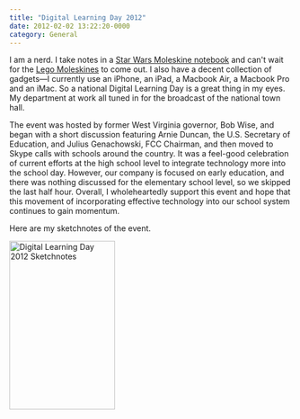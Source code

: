 ```yaml
---
title: "Digital Learning Day 2012"
date: 2012-02-02 13:22:20-0000
category: General
---
```


I am a nerd. I take notes in a <a title="Star Wars Moleskine for sketchnotes" href="http://www.moleskineus.com/star-wars-limited-edition-notebooks.html" target="_blank">Star Wars Moleskine notebook</a> and can't wait for the <a title="Lego Moleskine for sketchnotes" href="http://www.moleskineus.com/moleskine-lego-limited-edition.html" target="_blank">Lego Moleskines</a> to come out. I also have a decent collection of gadgets—I currently use an iPhone, an iPad, a Macbook Air, a Macbook Pro and an iMac. So a national Digital Learning Day is a great thing in my eyes. My department at work all tuned in for the broadcast of the national town hall.

The event was hosted by former West Virginia governor, Bob Wise, and began with a short discussion featuring Arnie Duncan, the U.S. Secretary of Education, and Julius Genachowski, FCC Chairman, and then moved to Skype calls with schools around the country. It was a feel-good celebration of current efforts at the high school level to integrate technology more into the school day. However, our company is focused on early education, and there was nothing discussed for the elementary school level, so we skipped the last half hour. Overall, I wholeheartedly support this event and hope that this movement of incorporating effective technology into our school system continues to gain momentum.

Here are my sketchnotes of the event.

<a href="http://benjaminsnorris.com/sketchnotes/sketchnotes-gallery/digital-learning-day-2/" rel="attachment wp-att-647"><img src="http://benjaminsnorris.files.wordpress.com/2012/02/digital-learning-day.png?w=188" alt="Digital Learning Day 2012 Sketchnotes" title="Digital Learning Day 2012 Sketchnotes" width="188" height="300" class="alignleft size-medium wp-image-647" /></a>
